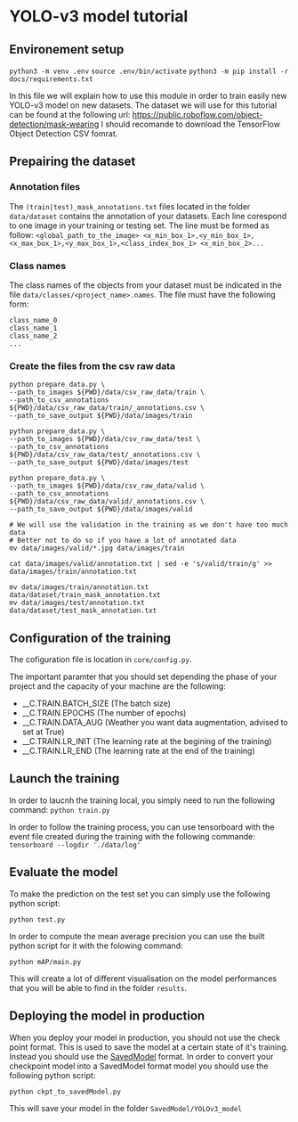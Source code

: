 # YOLO-v3 model tutorial

## Environement setup
`python3 -m venv .env`
`source .env/bin/activate`
`python3 -m pip install -r docs/requirements.txt`

In this file we will explain how to use this module in order to train easily new YOLO-v3 model on new datasets.
The dataset we will use for this tutorial can be found at the following url: https://public.roboflow.com/object-detection/mask-wearing
I should recomande to download the TensorFlow Object Detection CSV fomrat.

## Prepairing the dataset

### Annotation files

The `(train|test)_mask_annotations.txt` files located in the folder `data/dataset`
contains the annotation of your datasets.
Each line corespond to one image in your training or testing set. The line must be formed as follow:
`<global_path_to_the_image> <x_min_box_1>,<y_min_box_1>,<x_max_box_1>,<y_max_box_1>,<class_index_box_1> <x_min_box_2>...`

### Class names

The class names of the objects from your dataset must be indicated in the file
`data/classes/<project_name>.names`. The file must have the following form:
```
class_name_0
class_name_1
class_name_2
...
```

### Create the files from the csv raw data

```
python prepare_data.py \
--path_to_images ${PWD}/data/csv_raw_data/train \
--path_to_csv_annotations ${PWD}/data/csv_raw_data/train/_annotations.csv \
--path_to_save_output ${PWD}/data/images/train

python prepare_data.py \
--path_to_images ${PWD}/data/csv_raw_data/test \
--path_to_csv_annotations ${PWD}/data/csv_raw_data/test/_annotations.csv \
--path_to_save_output ${PWD}/data/images/test

python prepare_data.py \
--path_to_images ${PWD}/data/csv_raw_data/valid \
--path_to_csv_annotations ${PWD}/data/csv_raw_data/valid/_annotations.csv \
--path_to_save_output ${PWD}/data/images/valid

# We will use the validation in the training as we don't have too much data 
# Better not to do so if you have a lot of annotated data
mv data/images/valid/*.jpg data/images/train

cat data/images/valid/annotation.txt | sed -e 's/valid/train/g' >> data/images/train/annotation.txt

mv data/images/train/annotation.txt data/dataset/train_mask_annotation.txt
mv data/images/test/annotation.txt data/dataset/test_mask_annotation.txt
```

## Configuration of the training

The cofiguration file is location in `core/config.py`.

The important paramter that you should set depending the phase of your project 
and the capacity of your machine are the following:
- __C.TRAIN.BATCH_SIZE (The batch size)
- __C.TRAIN.EPOCHS (The number of epochs)
- __C.TRAIN.DATA_AUG (Weather you want data augmentation, advised to set at True)
- __C.TRAIN.LR_INIT (The learning rate at the begining of the training)
- __C.TRAIN.LR_END (The learning rate at the end of the training)

## Launch the training

In order to laucnh the training local, you simply need to run the following command:
`python train.py`

In order to follow the training process, you can use tensorboard with the event
file created during the training with the following commande:
`tensorboard --logdir './data/log'`


## Evaluate the model

To make the prediction on the test set you can simply use the following python script:

`python test.py`

In order to compute the mean average precision you can use the built python 
script for it with the folowing command:

`python mAP/main.py`

This will create a lot of different visualisation on the model performances that
you will be able to find in the folder `results`.

## Deploying the model in production

When you deploy your model in production, you should not use the check point format.
This is used to save the model at a certain state of it's training. Instead you 
should use the [SavedModel](https://www.tensorflow.org/guide/saved_model) format.
In order to convert your checkpoint model into a SavedModel format model you 
should use the following python script:

`python ckpt_to_savedModel.py`

This will save your model in the folder `SavedModel/YOLOv3_model`



